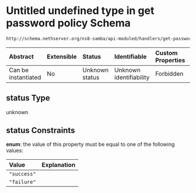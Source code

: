 # Untitled undefined type in get password policy Schema

```txt
http://schema.nethserver.org/ns8-samba/api-moduled/handlers/get-password-policy/validate-output.json#/properties/status
```



| Abstract            | Extensible | Status         | Identifiable            | Custom Properties | Additional Properties | Access Restrictions | Defined In                                                                                |
| :------------------ | :--------- | :------------- | :---------------------- | :---------------- | :-------------------- | :------------------ | :---------------------------------------------------------------------------------------- |
| Can be instantiated | No         | Unknown status | Unknown identifiability | Forbidden         | Allowed               | none                | [validate-output.json\*](get-password-policy/validate-output.json "open original schema") |

## status Type

unknown

## status Constraints

**enum**: the value of this property must be equal to one of the following values:

| Value       | Explanation |
| :---------- | :---------- |
| `"success"` |             |
| `"failure"` |             |
